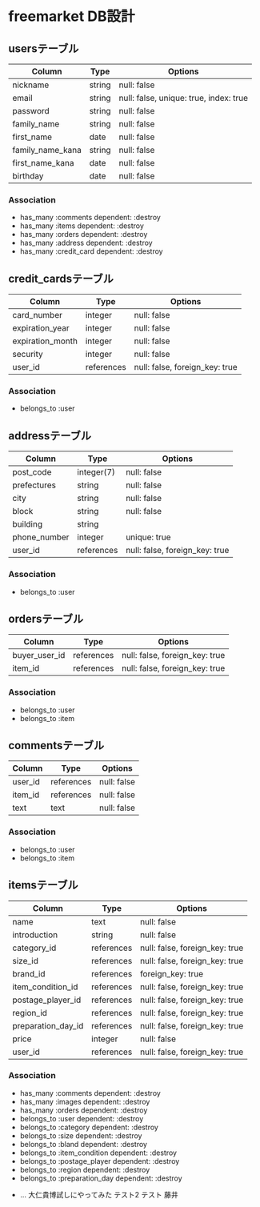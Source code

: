 # freemarket DB設計

## usersテーブル
|Column|Type|Options|
|------|----|-------|
|nickname|string|null: false|
|email|string|null: false, unique: true, index: true|
|password|string|null: false|
|family_name|string|null: false|
|first_name|date|null: false|
|family_name_kana|string|null: false|
|first_name_kana|date|null: false|
|birthday|date|null: false|
### Association
- has_many :comments dependent: :destroy
- has_many :items dependent: :destroy
- has_many :orders dependent: :destroy
- has_many :address dependent: :destroy
- has_many :credit_card dependent: :destroy


## credit_cardsテーブル
|Column|Type|Options|
|------|----|-------|
|card_number|integer|null: false|
|expiration_year|integer|null: false|
|expiration_month|integer|null: false|
|security|integer|null: false|
|user_id|references|null: false, foreign_key: true|
### Association
- belongs_to :user

## addressテーブル
|Column|Type|Options|
|------|----|-------|
|post_code|integer(7)|null: false|
|prefectures|string|null: false|
|city|string|null: false|
|block|string|null: false|
|building|string|
|phone_number|integer|unique: true|
|user_id|references|null: false, foreign_key: true|
### Association
- belongs_to :user

## ordersテーブル
|Column|Type|Options|
|------|----|-------|
|buyer_user_id|references|null: false, foreign_key: true|
|item_id|references|null: false, foreign_key: true|
### Association
- belongs_to :user
- belongs_to :item

## commentsテーブル
|Column|Type|Options|
|------|----|-------|
|user_id|references|null: false|
|item_id|references|null: false|
|text|text|null: false|
### Association
- belongs_to :user
- belongs_to :item


## itemsテーブル
|Column|Type|Options|
|------|----|-------|
|name|text|null: false|
|introduction|string|null: false|
|category_id|references|null: false, foreign_key: true|
|size_id|references|null: false, foreign_key: true|
|brand_id|references|foreign_key: true|
|item_condition_id|references|null: false, foreign_key: true|
|postage_player_id|references|null: false, foreign_key: true|
|region_id|references|null: false, foreign_key: true|
|preparation_day_id|references|null: false, foreign_key: true|
|price|integer|null: false|
|user_id|references|null: false, foreign_key: true|
### Association
- has_many :comments dependent: :destroy
- has_many :images dependent: :destroy
- has_many :orders dependent: :destroy
- belongs_to :user dependent: :destroy
- belongs_to :category dependent: :destroy
- belongs_to :size dependent: :destroy
- belongs_to :bland dependent: :destroy
- belongs_to :item_condition dependent: :destroy
- belongs_to :postage_player dependent: :destroy
- belongs_to :region dependent: :destroy
- belongs_to :preparation_day dependent: :destroy



* ...
大仁貴博試しにやってみた
テスト2
テスト 藤井
